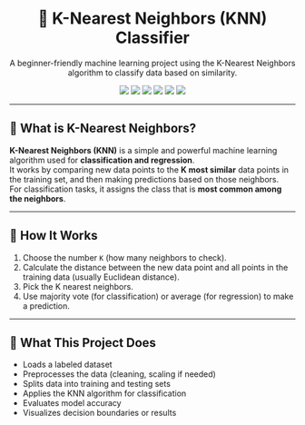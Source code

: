 <h1 align="center">📍 K-Nearest Neighbors (KNN) Classifier</h1>

<p align="center">
  A beginner-friendly machine learning project using the K-Nearest Neighbors algorithm to classify data based on similarity.
</p>

<p align="center">
  <img src="https://img.shields.io/badge/Python-3776AB?style=flat-square&logo=python&logoColor=white"/>
  <img src="https://img.shields.io/badge/NumPy-013243?style=flat-square&logo=numpy&logoColor=white"/>
  <img src="https://img.shields.io/badge/Pandas-150458?style=flat-square&logo=pandas&logoColor=white"/>
  <img src="https://img.shields.io/badge/Scikit--Learn-F7931E?style=flat-square&logo=scikit-learn&logoColor=white"/>
  <img src="https://img.shields.io/badge/Matplotlib-11557C?style=flat-square&logo=matplotlib&logoColor=white"/>
  <img src="https://img.shields.io/badge/Seaborn-4C8CBF?style=flat-square&logo=seaborn&logoColor=white"/>
</p>

---

## 📌 What is K-Nearest Neighbors?

**K-Nearest Neighbors (KNN)** is a simple and powerful machine learning algorithm used for **classification and regression**.  
It works by comparing new data points to the **K most similar** data points in the training set, and then making predictions based on those neighbors.  
For classification tasks, it assigns the class that is **most common among the neighbors**.

---

## 🧠 How It Works

1. Choose the number `K` (how many neighbors to check).
2. Calculate the distance between the new data point and all points in the training data (usually Euclidean distance).
3. Pick the K nearest neighbors.
4. Use majority vote (for classification) or average (for regression) to make a prediction.

---

## 🚀 What This Project Does

- Loads a labeled dataset  
- Preprocesses the data (cleaning, scaling if needed)  
- Splits data into training and testing sets  
- Applies the KNN algorithm for classification  
- Evaluates model accuracy  
- Visualizes decision boundaries or results  
